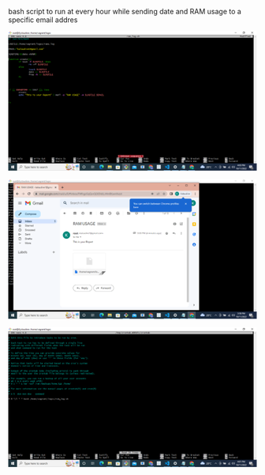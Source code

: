 bash script to run at every hour while sending date and RAM usage to a specific email addres

![RAM SCRIPT](ram_script.png)

![RAM MAIL](ram_maill.png)

![RAM SCRIPT](raam_cron.png)


